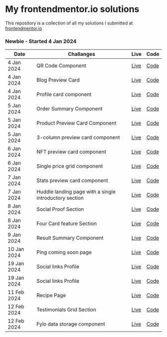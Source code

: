 # My frontendmentor.io solutions

This repository is a collection of all my solutions I submitted at [frontendmentor.io ](https://www.frontendmentor.io/)

### Newbie - Started 4 Jan 2024

| Date        | Challanges                                             | Live                                                                                                             | Code                                                                                                                                                                             |
| ----------- | ------------------------------------------------------ | ---------------------------------------------------------------------------------------------------------------- | -------------------------------------------------------------------------------------------------------------------------------------------------------------------------------- |
| 4 Jan 2024  | QR Code Component                                      | [Live](https://fancy-dasik-0d72aa.netlify.app/qr%20code%20component/)                                            | [Code](https://github.com/madhavan-ts/FrontendMentors-Challenges/tree/e6c6f713554a290d06b570919c9e65f5383f1443/QR%20code%20component)                                            |
| 4 Jan 2024  | Blog Preview Card                                      | [Live](https://fancy-dasik-0d72aa.netlify.app/blog%20preview%20card/)                                            | [Code](https://github.com/madhavan-ts/FrontendMentors-Challenges/tree/e6c6f713554a290d06b570919c9e65f5383f1443/Blog%20preview%20card)                                            |
| 4 Jan 2024  | Profile card component                                 | [Live](https://fancy-dasik-0d72aa.netlify.app/profile%20card%20component/)                                       | [Code](https://github.com/madhavan-ts/FrontendMentors-Challenges/tree/e6c6f713554a290d06b570919c9e65f5383f1443/Profile%20card%20component)                                       |
| 5 Jan 2024  | Order Summary Component                                | [Live](https://fancy-dasik-0d72aa.netlify.app/order%20summary%20component/)                                      | [Code](https://github.com/madhavan-ts/FrontendMentors-Challenges/tree/e6c6f713554a290d06b570919c9e65f5383f1443/Order%20summary%20component)                                      |
| 5 Jan 2024  | Product Preview Card Component                         | [Live](https://fancy-dasik-0d72aa.netlify.app/product%20preview%20card%20component/)                             | [Code](https://github.com/madhavan-ts/FrontendMentors-Challenges/tree/e6c6f713554a290d06b570919c9e65f5383f1443/Product%20preview%20card%20component)                             |
| 5 Jan 2024  | 3-column preview card component                        | [Live](https://fancy-dasik-0d72aa.netlify.app/3%20column%20preview%20card%20component/index.html)                | [Code](https://github.com/madhavan-ts/FrontendMentors-Challenges/tree/e6c6f713554a290d06b570919c9e65f5383f1443/3%20Column%20preview%20card%20component)                          |
| 6 Jan 2024  | NFT preview card component                             | [Live](https://fancy-dasik-0d72aa.netlify.app/nft%20preview%20card%20component/)                                 | [Code](https://github.com/madhavan-ts/FrontendMentors-Challenges/tree/e6c6f713554a290d06b570919c9e65f5383f1443/NFT%20preview%20card%20component)                                 |
| 6 Jan 2024  | Single price grid component                            | [Live](https://fancy-dasik-0d72aa.netlify.app/single%20price%20grid%20component/)                                | [Code](https://github.com/madhavan-ts/FrontendMentors-Challenges/tree/e6c6f713554a290d06b570919c9e65f5383f1443/Single%20price%20grid%20component)                                |
| 7 Jan 2024  | Stats preview card component                           | [Live](https://fancy-dasik-0d72aa.netlify.app/stats%20preview%20card%20component/)                               | [Code](https://github.com/madhavan-ts/FrontendMentors-Challenges/tree/e6c6f713554a290d06b570919c9e65f5383f1443/Stats%20preview%20card%20component)                               |
| 7 Jan 2024  | Huddle landing page with a single introductory section | [Live](https://fancy-dasik-0d72aa.netlify.app/huddle%20landing%20page%20with%20single%20introductory%20section/) | [Code](https://github.com/madhavan-ts/FrontendMentors-Challenges/tree/e6c6f713554a290d06b570919c9e65f5383f1443/Huddle%20landing%20page%20with%20single%20introductory%20section) |
| 8 Jan 2024  | Social Proof Section                                   | [Live](https://fancy-dasik-0d72aa.netlify.app/social%20proof%20section/)                                         | [Code](https://github.com/madhavan-ts/FrontendMentors-Challenges/tree/0465b1255d1ea7106b1428bf78bae7a8041de080/Social%20proof%20section)                                         |
| 8 Jan 2024  | Four Card feature Section                              | [Live](https://fancy-dasik-0d72aa.netlify.app/four%20card%20feature%20section/)                                  | [Code](https://github.com/madhavan-ts/FrontendMentors-Challenges/tree/4e3242dc44d46eabb2327d18e214651f32d17c68/Four%20card%20feature%20section)                                  |
| 9 Jan 2024  | Result Summary Component                               | [Live](https://fancy-dasik-0d72aa.netlify.app/Results%20summary%20component/)                                    | [Code](https://github.com/madhavan-ts/FrontendMentors-Challenges/tree/fd03e271ecc43a998ec2e0fc0ad7ee6733d49edd/Results%20summary%20component)                                    |
| 10 Jan 2024 | Ping coming soon page                                  | [Live](https://fancy-dasik-0d72aa.netlify.app/ping%20coming%20soon%20page/)                                      | [Code](https://github.com/madhavan-ts/FrontendMentors-Challenges/tree/246ae594cee2560d2bdd7d5d9732ab891e2ff6ff/Ping%20coming%20soon%20page)                                      |
| 19 Jan 2024 | Social links Profile                                   | [Live](https://fancy-dasik-0d72aa.netlify.app/Social%20links%20profile/)                                         | [Code](https://github.com/madhavan-ts/FrontendMentors-Challenges/tree/fb15b552ec38f3780cdacbb7fcbcfc0acffe16ae/Social%20links%20profile)                                         |
| 19 Jan 2024 | Social links Profile                                   | [Live](https://fancy-dasik-0d72aa.netlify.app/Social%20links%20profile/)                                         | [Code](https://github.com/madhavan-ts/FrontendMentors-Challenges/tree/fb15b552ec38f3780cdacbb7fcbcfc0acffe16ae/Social%20links%20profile)                                         |
| 11 Feb 2024 | Recipe Page                                            | [Live](https://fancy-dasik-0d72aa.netlify.app/Recipe%20page/)                                                    | [Code](https://github.com/madhavan-ts/FrontendMentors-Challenges/tree/7f2d8cd44ea8f969edf09ce6eeaddf82dd6db22b/Recipe%20page)                                         |
| 12 Feb 2024 | Testimonials Grid Section                                           | [Live](https://fancy-dasik-0d72aa.netlify.app/Testimonials%grid%20section/)                                                    | [Code](https://github.com/madhavan-ts/FrontendMentors-Challenges/tree/a83680ef8c30243f42261dfa78cce2fbf70614d6/Testimonials%20grid%20section)                                         |
| 12 Feb 2024 | Fylo data storage component                                            | [Live](https://fancy-dasik-0d72aa.netlify.app/Fylo%20data%20storage%20component/)                                                    | [Code](https://github.com/madhavan-ts/FrontendMentors-Challenges/tree/966f38681ab30539812d470123d82c679c407cd3/Fylo%20data%20storage%20component)                                         |
